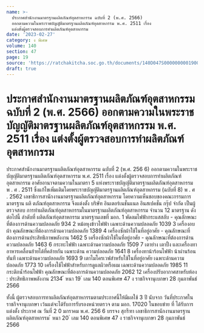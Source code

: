 ```yaml
---
name: >-
  ประกาศสำนักงานมาตรฐานผลิตภัณฑ์อุตสาหกรรม ฉบับที่ 2 (พ.ศ. 2566)
  ออกตามความในพระราชบัญญัติมาตรฐานผลิตภัณฑ์อุตสาหกรรม พ.ศ. 2511 เรื่อง 
  แต่งตั้งผู้ตรวจสอบการทำผลิตภัณฑ์อุตสาหกรรม
date: '2023-02-27'
category: ง พิเศษ
volume: 140
section: 47
page: 19
source: 'https://ratchakitcha.soc.go.th/documents/140D047S0000000001900.pdf'
draft: true
---
```


# ประกาศสำนักงานมาตรฐานผลิตภัณฑ์อุตสาหกรรม ฉบับที่ 2 (พ.ศ. 2566) ออกตามความในพระราชบัญญัติมาตรฐานผลิตภัณฑ์อุตสาหกรรม พ.ศ. 2511 เรื่อง  แต่งตั้งผู้ตรวจสอบการทำผลิตภัณฑ์อุตสาหกรรม

ประกาศสำนักงานมาตรฐานผลิตภัณฑ์อุตสาหกรรม ฉบับที่ 2 (พ.ศ. 256 6) ออกตามความในพระราชบัญญัติมาตรฐานผลิตภัณฑ์อุตสาหกรรม พ.ศ. 2511 เรื่อง แต่งตั้งผู้ตรวจสอบการทำผลิตภัณฑ์อุตสาหกรรม อาศัยอานาจตามความในมาตรา 5 แห่งพระราชบัญญัติมาตรฐานผลิตภัณฑ์อุตสาหกรรม พ . ศ . 2511 ซึ่งแก้ไขเพิ่มเติมโดยพระราชบัญญัติมาตรฐานผลิตภัณฑ์อุตสาหกรรม (ฉบับที่ 8) พ . ศ . 2562 เลขาธิการสานักงานมาตรฐานผลิตภัณฑ์อุตสาหกรรม โดยความเห็นชอบของคณะกรรมการมาตรฐาน ผลิ ตภัณฑ์อุตสาหกรรม จึงแต่งตั้ง บริษัท อินเตอร์เนชั่นแนล อินสเปคชั่น กรุ๊ป จำกัด เป็นผู้ตรวจสอบ การทำผลิตภัณฑ์อุตสาหกรรมในมาตรฐานผลิตภัณฑ์อุตสาหกรรม จำนวน 12 มาตรฐาน ดังต่อไปนี้ ลำดับที่ ผลิตภัณฑ์อุตสาหกรรม มาตรฐานเลขที่ มอก. 1 พัดลมไฟฟ้ากระแสสลับ - คุณลักษณะที่ต้องการด้านความปลอดภัย 934 2 หม้อหุงข้าวไฟฟ้า เฉพาะด้านความปลอดภัย 1039 3 เครื่องอบผ้า คุณลักษณะที่ต้องการด้านความปลอดภัย 1389 4 เครื่องซักผ้าใช้ในที่อยู่อาศัย - คุณลักษณะที่ต้องการด้านประสิทธิภาพพลังงาน 1462 5 เครื่องซักผ้าใช้ในที่อยู่อาศัย - คุณลักษณะที่ต้องการด้านความปลอดภัย 1463 6 กระทะไฟฟ้า เฉพาะด้านความปลอดภัย 1509 7 เตาย่าง เตาปิ้ง และเครื่องทาอาหารเคลื่อนย้ายได้ที่คล้ายกัน เฉพาะด้าน ความปลอดภัย 1641 8 เครื่องทาน้าร้อนไฟฟ้า น้าผ่านร้อนทันที เฉพาะด้านความปลอดภัย 1693 9 เตาไมโครเวฟสำหรับใช้ในที่อยู่อาศัย เฉพาะด้านความปลอดภัย 1773 10 เครื่องใช้ไฟฟ้าสำหรับการดูแลผิวหรือผม เฉพาะด้านความปลอดภัย 1985 11 กระติกน้ำร้อนไฟฟ้า คุณลักษณะที่ต้องการด้านความปลอดภัย 2062 12 เครื่องปรับอากาศสาหรับห้อง : ประสิทธิภาพพลังงาน 2134 ้ หนา 19 ่ เลม 140 ตอนพิเศษ 47 ง ราชกิจจานุเบกษา 28 กุมภาพันธ์ 2566

ทั้งนี้ ผู้ตรวจสอบการทาผลิตภัณฑ์อุตสาหกรรมตามประกาศนี้ให้มีผลใช้ 3 ปี นับจาก วันที่ประกาศในราชกิจจานุเบกษา เว้นแต่จะได้รับการรับรองหน่วยตรวจ ตาม มอก. 17020 ในขอบข่าย ที่ ได้รับการแต่งตั้ง ประกาศ ณ วันที่ 2 0 มกราคม พ.ศ. 256 6 บรรจง สุกรีฑา เลขาธิการสานักงานมาตรฐานผลิตภัณฑ์อุตสาหกรรม ้ หนา 20 ่ เลม 140 ตอนพิเศษ 47 ง ราชกิจจานุเบกษา 28 กุมภาพันธ์ 2566
